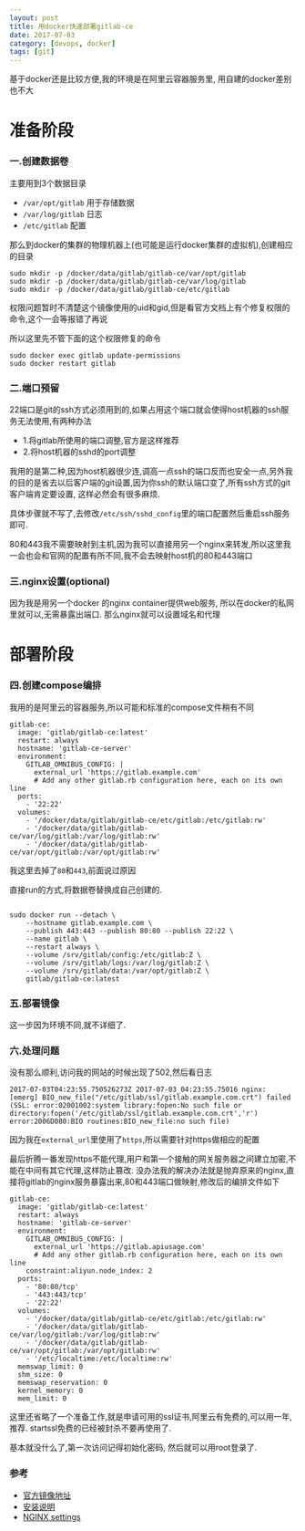 ```yaml
---
layout: post
title: 用docker快速部署gitlab-ce
date: 2017-07-03
category: [devops, docker]
tags: [git]
---
```


基于docker还是比较方便,我的环境是在阿里云容器服务里, 用自建的docker差别也不大



# 准备阶段

### 一.创建数据卷

主要用到3个数据目录

* `/var/opt/gitlab`     用于存储数据
* `/var/log/gitlab`     日志
* `/etc/gitlab`         配置

那么到docker的集群的物理机器上(也可能是运行docker集群的虚拟机),创建相应的目录

```
sudo mkdir -p /docker/data/gitlab/gitlab-ce/var/opt/gitlab
sudo mkdir -p /docker/data/gitlab/gitlab-ce/var/log/gitlab
sudo mkdir -p /docker/data/gitlab/gitlab-ce/etc/gitlab

```

权限问题暂时不清楚这个镜像使用的uid和gid,但是看官方文档上有个修复权限的命令,这个一会等报错了再说

所以这里先不管下面的这个权限修复的命令

```
sudo docker exec gitlab update-permissions
sudo docker restart gitlab
```

### 二.端口预留

22端口是git的ssh方式必须用到的,如果占用这个端口就会使得host机器的ssh服务无法使用,有两种办法

* 1.将gitlab所使用的端口调整,官方是这样推荐
* 2.将host机器的sshd的port调整

我用的是第二种,因为host机器很少连,调高一点ssh的端口反而也安全一点,另外我的目的是省去以后客户端的git设置,因为你ssh的默认端口变了,所有ssh方式的git客户端肯定要设置,
这样必然会有很多麻烦.

具体步骤就不写了,去修改`/etc/ssh/sshd_config`里的端口配置然后重启ssh服务即可.


80和443我不需要映射到主机,因为我可以直接用另一个nginx来转发,所以这里我一会也会和官网的配置有所不同,我不会去映射host机的80和443端口

### 三.nginx设置(optional)

因为我是用另一个docker 的nginx container提供web服务, 所以在docker的私网里就可以,无需暴露出端口.
那么nginx就可以设置域名和代理



# 部署阶段


### 四.创建compose编排

我用的是阿里云的容器服务,所以可能和标准的compose文件稍有不同

```
gitlab-ce:
  image: 'gitlab/gitlab-ce:latest'
  restart: always
  hostname: 'gitlab-ce-server'
  environment:
    GITLAB_OMNIBUS_CONFIG: |
      external_url 'https://gitlab.example.com'
      # Add any other gitlab.rb configuration here, each on its own line
  ports:
    - '22:22'
  volumes:
    - '/docker/data/gitlab/gitlab-ce/etc/gitlab:/etc/gitlab:rw'
    - '/docker/data/gitlab/gitlab-ce/var/log/gitlab:/var/log/gitlab:rw'
    - '/docker/data/gitlab/gitlab-ce/var/opt/gitlab:/var/opt/gitlab:rw'
```

我这里去掉了`80`和`443`,前面说过原因

直接run的方式,将数据卷替换成自己创建的.

```

sudo docker run --detach \
    --hostname gitlab.example.com \
    --publish 443:443 --publish 80:80 --publish 22:22 \
    --name gitlab \
    --restart always \
    --volume /srv/gitlab/config:/etc/gitlab:Z \
    --volume /srv/gitlab/logs:/var/log/gitlab:Z \
    --volume /srv/gitlab/data:/var/opt/gitlab:Z \
    gitlab/gitlab-ce:latest
```

### 五.部署镜像

这一步因为环境不同,就不详细了.


### 六.处理问题

没有那么顺利,访问我的网站的时候出现了502,然后看日志

```
2017-07-03T04:23:55.750526273Z 2017-07-03_04:23:55.75016 nginx: [emerg] BIO_new_file("/etc/gitlab/ssl/gitlab.example.com.crt") failed (SSL: error:02001002:system library:fopen:No such file or directory:fopen('/etc/gitlab/ssl/gitlab.example.com.crt','r') error:2006D080:BIO routines:BIO_new_file:no such file)
```

因为我在`external_url`里使用了`https`,所以需要针对https做相应的配置

最后折腾一番发现https不能代理,用户和第一个接触的网关服务器之间建立加密,不能在中间有其它代理,这样防止篡改.
没办法我的解决办法就是抛弃原来的nginx,直接将gitlab的nginx服务暴露出来,80和443端口做映射,修改后的编排文件如下

```
gitlab-ce:
  image: 'gitlab/gitlab-ce:latest'
  restart: always
  hostname: 'gitlab-ce-server'
  environment:
    GITLAB_OMNIBUS_CONFIG: |
      external_url 'https://gitlab.apiusage.com'
      # Add any other gitlab.rb configuration here, each on its own line
    constraint:aliyun.node_index: 2
  ports:
    - '80:80/tcp'
    - '443:443/tcp'
    - '22:22'
  volumes:
    - '/docker/data/gitlab/gitlab-ce/etc/gitlab:/etc/gitlab:rw'
    - '/docker/data/gitlab/gitlab-ce/var/log/gitlab:/var/log/gitlab:rw'
    - '/docker/data/gitlab/gitlab-ce/var/opt/gitlab:/var/opt/gitlab:rw'
    - '/etc/localtime:/etc/localtime:rw'
  memswap_limit: 0
  shm_size: 0
  memswap_reservation: 0
  kernel_memory: 0
  mem_limit: 0
```


这里还省略了一个准备工作,就是申请可用的ssl证书,阿里云有免费的,可以用一年,推荐. startssl免费的已经被封杀不要再使用了.

基本就没什么了,第一次访问记得初始化密码, 然后就可以用root登录了.

### 参考

* [官方镜像地址](https://hub.docker.com/r/gitlab/gitlab-ce/)
* [安装说明](https://docs.gitlab.com/omnibus/docker/)
* [NGINX settings](https://docs.gitlab.com/omnibus/settings/nginx.html#enable-https)
